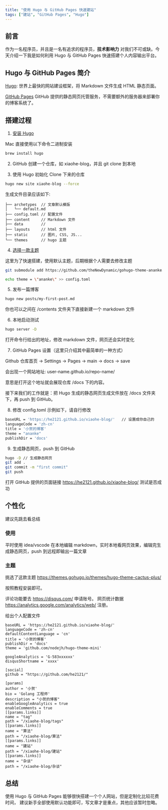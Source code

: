```yaml
---
title: "使用 Hugo 与 GitHub Pages 快速建站"
tags: ["建站", "GitHub Pages", "Hugo"]
---
```

## 前言
作为一名程序员，并且是一名有追求的程序员，**技术影响力** 对我们不可或缺。今天介绍一下我是如何利用 Hugo 与 GitHub Pages 快速搭建个人内容输出平台。
## Hugo 与 GitHub Pages 简介
[Hugo](https://github.com/gohugoio/hugo): 世界上最快的网站建设框架，将 Markdown 文件生成 HTML 静态页面。

[GitHub Pages](https://docs.github.com/cn/pages/getting-started-with-github-pages/about-github-pages) GitHub 提供的静态网页托管服务，不需要额外的服务器来部署你的博客系统了。
## 搭建过程
1. [安装 Hugo](https://gohugo.io/getting-started/installing/)

Mac 直接使用以下命令二进制安装
```bash
brew install hugo
```
2. GitHub 创建一个仓库，如 xiaohe-blog，并且 git clone 到本地

3. 使用 Hugo 初始化 Clone 下来的仓库
```bash
hugo new site xiaohe-blog --force
```
生成文件目录应该如下:
```
├── archetypes  // 文章默认模版
│   └── default.md
├── config.toml // 配置文件
├── content     // Markdown 文件
├── data        // 
├── layouts     // html 文件
├── static      // 图片, CSS, JS...
└── themes      // hugo 主题
```
4. [选择一款主题](https://themes.gohugo.io/)

这里为了快速搭建，使用默认主题，后期根据个人需要去修改主题
```bash
git submodule add https://github.com/theNewDynamic/gohugo-theme-ananke.git themes/ananke

echo theme = \"ananke\" >> config.toml
```

5. 发布一篇博客
```bash
hugo new posts/my-first-post.md
```
你也可以之间在 /contents 文件夹下直接新建一个 markdown 文件

6. 本地启动测试
```bash
hugo server -D
```
打开命令行给出的地址，修改 markdown 文件，网页还会实时变化

7. GitHub Pages 设置（这里只介绍其中最简单的一种方式）

Github 仓库首页  -> Settings -> Pages -> main -> docs -> save

会出现一个网站地址: user-name.github.io/repo-name/

意思是打开这个地址就会展现仓库 /docs 下的内容。

接下来我们的工作就是：把 Hugo 生成的静态网页生成文件放在 /docs 文件夹下，再 push 到 GitHub。

8. 修改 config.toml
示例如下，请自行修改
```bash
baseURL = 'https://he2121.github.io/xiaohe-blog/'   // 设置成你自己的
languageCode = 'zh-cn'
title = '小贺的博客'
theme = "ananke"
publishDir = 'docs'
```

9. 生成静态网页，push 到 GitHub
```bash
hugo -D // 生成静态网页
git add .
git commit -m "first commit"
git push
```
打开 GitHub 提供的页面链接 https://he2121.github.io/xiaohe-blog/
测试是否成功

## 个性化
建议先跳去看总结
### 使用
平时使用 idea/vscode 在本地编辑 markdown，实时本地看网页效果，编辑完生成静态网页，push 到远程即输出一篇文章
### 主题
挑选了这款主题 https://themes.gohugo.io/themes/hugo-theme-cactus-plus/

按照教程安装即可。

评论功能要去 https://disqus.com/ 申请账号。
网页统计数据 https://analytics.google.com/analytics/web/ 注册。

给出个人配置文件
```text
baseURL = 'https://he2121.github.io/xiaohe-blog/'
languageCode = 'zh-cn'
defaultContentLanguage = 'cn'
title = '小贺的博客'
publishDir = 'docs'
theme = 'github.com/nodejh/hugo-theme-mini'

googleAnalytics = 'G-583xxxxxx'
disqusShortname = 'xxxx'

[social]
github = "https://github.com/he2121/"

[params]
author = '小贺'
bio = 'Golang 工程师'
description = "小贺的博客"
enableGoogleAnalytics = true
enableComments = true
[[params.links]]
name = "tag"
path = "/xiaohe-blog/tags"
[[params.links]]
name = "算法"
path = "/xiaohe-blog/算法"
[[params.links]]
name = "建站"
path = "/xiaohe-blog/建站"
[[params.links]]
name = "杂谈"
path = "/xiaohe-blog/杂谈"
```

## 总结
使用 Hugo 与 GitHub Pages 能够很快搭建一个个人网站，但是定制化比较花费时间，
建议新手全部使用默认功能即可，写文章才是重点，其他应该暂时忽略。

 

